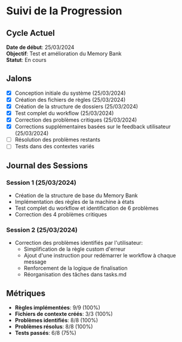 # Suivi de la Progression

## Cycle Actuel
**Date de début**: 25/03/2024  
**Objectif**: Test et amélioration du Memory Bank  
**Statut**: En cours  

## Jalons
- [x] Conception initiale du système (25/03/2024)
- [x] Création des fichiers de règles (25/03/2024)
- [x] Création de la structure de dossiers (25/03/2024)
- [x] Test complet du workflow (25/03/2024)
- [x] Correction des problèmes critiques (25/03/2024)
- [x] Corrections supplémentaires basées sur le feedback utilisateur (25/03/2024)
- [ ] Résolution des problèmes restants
- [ ] Tests dans des contextes variés

## Journal des Sessions
### Session 1 (25/03/2024)
- Création de la structure de base du Memory Bank
- Implémentation des règles de la machine à états
- Test complet du workflow et identification de 6 problèmes
- Correction des 4 problèmes critiques

### Session 2 (25/03/2024)
- Correction des problèmes identifiés par l'utilisateur:
  - Simplification de la règle custom d'erreur
  - Ajout d'une instruction pour redémarrer le workflow à chaque message
  - Renforcement de la logique de finalisation
  - Réorganisation des tâches dans tasks.md

## Métriques
- **Règles implémentées**: 9/9 (100%)
- **Fichiers de contexte créés**: 3/3 (100%)
- **Problèmes identifiés**: 8/8 (100%)
- **Problèmes résolus**: 8/8 (100%)
- **Tests passés**: 6/8 (75%) 